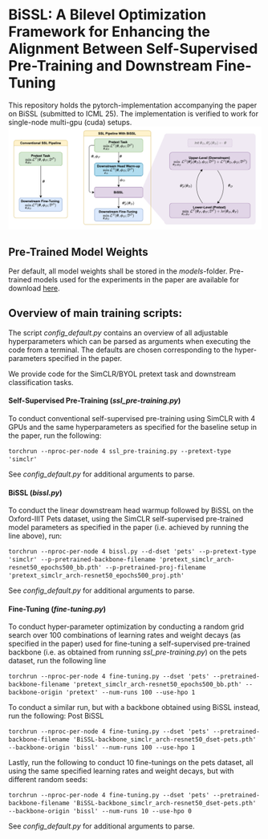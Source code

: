 # BiSSL: A Bilevel Optimization Framework for Enhancing the Alignment Between Self-Supervised Pre-Training and Downstream Fine-Tuning
This repository holds the pytorch-implementation accompanying the paper on BiSSL (submitted to ICML 25). The implementation is verified to work for single-node multi-gpu (cuda) setups.
![](figs/bissl_pipeline.png)

## Pre-Trained Model Weights
Per default, all model weights shall be stored in the *models*-folder. Pre-trained models used for the experiments in the paper are available for download [here](https://drive.google.com/drive/folders/1thTprOQpCYN1sh2AAHqhYaOo6Vz7-u96?usp=share_link).

## Overview of main training scripts:
The script *config_default.py* contains an overview of all adjustable hyperparameters which can be parsed as arguments when executing the code from a terminal. The defaults are chosen corresponding to the hyper-parameters specified in the paper. 

We provide code for the SimCLR/BYOL pretext task and downstream classification tasks.

#### Self-Supervised Pre-Training (*ssl_pre-training.py*)
To conduct conventional self-supervised pre-training using SimCLR with 4 GPUs and the same hyperparameters as specified for the baseline setup in the paper, run the following:
```
torchrun --nproc-per-node 4 ssl_pre-training.py --pretext-type 'simclr'
```

See *config_default.py* for additional arguments to parse.

#### BiSSL (*bissl.py*)
To conduct the linear downstream head warmup followed by BiSSL on the Oxford-IIIT Pets dataset, using the SimCLR self-supervised pre-trained model parameters as specified in the paper (i.e. achieved by running the line above), run:
```
torchrun --nproc-per-node 4 bissl.py --d-dset 'pets' --p-pretext-type 'simclr' --p-pretrained-backbone-filename 'pretext_simclr_arch-resnet50_epochs500_bb.pth' --p-pretrained-proj-filename 'pretext_simclr_arch-resnet50_epochs500_proj.pth'
```
See *config_default.py* for additional arguments to parse.

#### Fine-Tuning (*fine-tuning.py*)
To conduct hyper-parameter optimization by conducting a random grid search over 100 combinations of learning rates and weight decays (as specified in the paper) used for fine-tuning a self-supervised pre-trained backbone (i.e. as obtained from running *ssl_pre-training.py*) on the pets dataset, run the following line
```
torchrun --nproc-per-node 4 fine-tuning.py --dset 'pets' --pretrained-backbone-filename 'pretext_simclr_arch-resnet50_epochs500_bb.pth' --backbone-origin 'pretext' --num-runs 100 --use-hpo 1
```

To conduct a similar run, but with a backbone obtained using BiSSL instead, run the following:
Post BiSSL
```
torchrun --nproc-per-node 4 fine-tuning.py --dset 'pets' --pretrained-backbone-filename 'BiSSL-backbone_simclr_arch-resnet50_dset-pets.pth' --backbone-origin 'bissl' --num-runs 100 --use-hpo 1
```

Lastly, run the following to conduct 10 fine-tunings on the pets dataset, all using the same specified learning rates and weight decays, but with different random seeds:
```
torchrun --nproc-per-node 4 fine-tuning.py --dset 'pets' --pretrained-backbone-filename 'BiSSL-backbone_simclr_arch-resnet50_dset-pets.pth' --backbone-origin 'bissl' --num-runs 10 --use-hpo 0
```

See *config_default.py* for additional arguments to parse.
